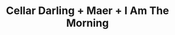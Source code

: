 ---
layout: post
category: concert
title: Cellar Darling + Maer + I Am The Morning
artists:
- Cellar Darling
- Maer
- I Am The Morning
place: 
- Backstage By The Mill
country: France
city: Paris
---